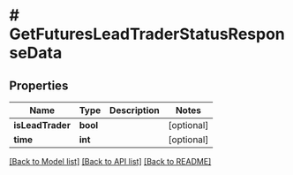 # # GetFuturesLeadTraderStatusResponseData

## Properties

Name | Type | Description | Notes
------------ | ------------- | ------------- | -------------
**isLeadTrader** | **bool** |  | [optional]
**time** | **int** |  | [optional]

[[Back to Model list]](../../README.md#models) [[Back to API list]](../../README.md#endpoints) [[Back to README]](../../README.md)
